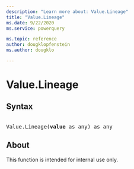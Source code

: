 ```yaml
---
description: "Learn more about: Value.Lineage"
title: "Value.Lineage"
ms.date: 9/22/2020
ms.service: powerquery

ms.topic: reference
author: dougklopfenstein
ms.author: dougklo

---
```

# Value.Lineage

## Syntax

<pre> 
Value.Lineage(<b>value</b> as any) as any
</pre>

## About
This function is intended for internal use only.
